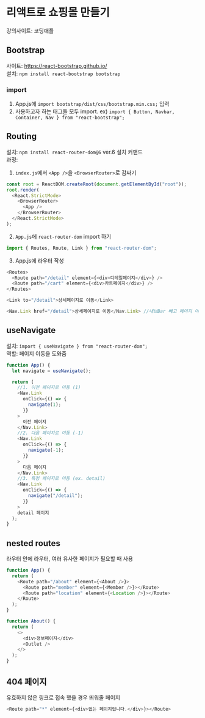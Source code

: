 # 리액트로 쇼핑몰 만들기

강의사이트: 코딩애플

## Bootstrap

사이트: https://react-bootstrap.github.io/ </br>
설치: `npm install react-bootstrap bootstrap` </br>

### import

1. App.js에 `import bootstrap/dist/css/bootstrap.min.css;` 입력
2. 사용하고자 하는 태그들 모두 import.
   ex) `import { Button, Navbar, Container, Nav } from "react-bootstrap";`

## Routing

설치: `npm install react-router-dom@6` ver.6 설치 커맨드 </br>
과정:

1. `index.js`에서 `<App />`을 `<BrowserRouter>`로 감싸기

```javascript
const root = ReactDOM.createRoot(document.getElementById("root"));
root.render(
  <React.StrictMode>
    <BrowserRouter>
      <App />
    </BrowserRouter>
  </React.StrictMode>
);
```

2. `App.js`에 `react-router-dom` import 하기

```javascript
import { Routes, Route, Link } from "react-router-dom";
```

3. App.js에 라우터 작성

```javascript
<Routes>
  <Route path="/detail" element={<div>디테일페이지</div>} />
  <Route path="/cart" element={<div>카트페이지</div>} />
</Routes>

<Link to="/detail">상세페이지로 이동</Link>

<Nav.Link href="/detail">상세페이지로 이동</Nav.Link> //내브Bar 빼고 페이지 이동(SPA X)
```

## useNavigate

설치: `import { useNavigate } from "react-router-dom";` </br>
역할: 페이지 이동을 도와줌

```javascript
function App() {
  let navigate = useNavigate();

  return (
    //1. 이전 페이지로 이동 (1)
    <Nav.Link
      onClick={() => {
        navigate(1);
      }}
    >
      이전 페이지
    </Nav.Link>
    //2. 다음 페이지로 이동 (-1)
    <Nav.Link
      onClick={() => {
        navigate(-1);
      }}
    >
      다음 페이지
    </Nav.Link>
    //3. 특정 페이지로 이동 (ex. detail)
    <Nav.Link
      onClick={() => {
        navigate("/detail");
      }}
    >
    detail 페이지
  );
}
```

## nested routes

라우터 안에 라우터, 여러 유사한 페이지가 필요할 때 사용

```javascript
function App() {
  return (
    <Route path="/about" element={<About />}>
      <Route path="member" element={<Member />}></Route>
      <Route path="location" element={<Location />}></Route>
    </Route>
  );
}

function About() {
  return (
    <>
      <div>정보페이지</div>
      <Outlet />
    </>
  );
}
```

## 404 페이지

유효하지 않은 링크로 접속 했을 경우 띄워줄 페이지

```javascript
<Route path="*" element={<div>없는 페이지입니다.</div>}></Route>
```
